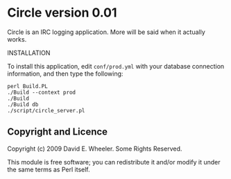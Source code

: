 Circle version 0.01
===================

Circle is an IRC logging application. More will be said when it actually works.

INSTALLATION

To install this application, edit `conf/prod.yml` with your database connection
information, and then type the following:

    perl Build.PL
    ./Build --context prod
    ./Build
    ./Build db
    ./script/circle_server.pl

Copyright and Licence
---------------------

Copyright (c) 2009 David E. Wheeler. Some Rights Reserved.

This module is free software; you can redistribute it and/or modify it under
the same terms as Perl itself.
